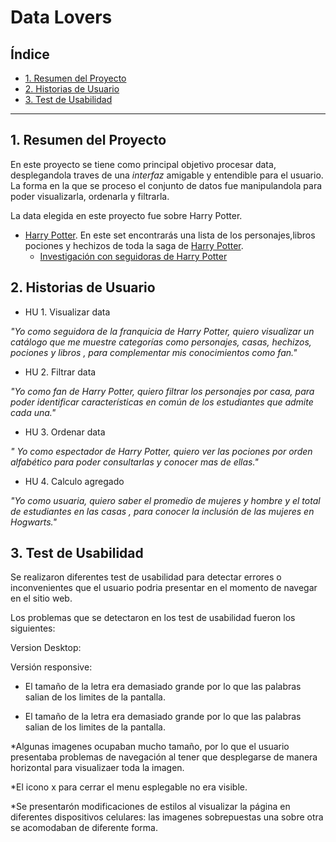 # Data Lovers

## Índice

* [1. Resumen del Proyecto](#1-resumen-del-proyecto)
* [2. Historias de Usuario](#2-historias-de-usuario)
* [3. Test de Usabilidad](#3-test-de-usabilidad)


***

## 1. Resumen del Proyecto

En este proyecto se tiene como principal objetivo procesar data, desplegandola
traves de una _interfaz_ amigable y entendible para el usuario. La forma en la que
se proceso el conjunto de datos fue manipulandola para poder visualizarla, ordenarla
y filtrarla. 

La data elegida en este proyecto fue sobre Harry Potter.

* [Harry Potter](src/data/harrypotter/harry.json).
  En este set encontrarás una lista de los personajes,libros pociones
  y hechizos de toda la saga de
  [Harry Potter](https://harrypotter.fandom.com).
  - [Investigación con seguidoras de Harry Potter](src/data/harrypotter/README.md)

## 2. Historias de Usuario

* HU 1. Visualizar data

_"Yo como seguidora de la franquicia de Harry Potter, quiero visualizar un catálogo que me muestre categorías como personajes, casas, hechizos, pociones y libros , para complementar mis conocimientos como fan."_

* HU 2. Filtrar data

_"Yo como fan de Harry Potter, quiero filtrar los personajes por casa, para poder identificar características en común de los estudiantes que admite cada una."_

* HU 3. Ordenar data

_" Yo como espectador de Harry Potter, quiero ver las pociones por orden alfabético para poder consultarlas y conocer mas de ellas."_

* HU 4. Calculo agregado

_"Yo como usuaria, quiero saber el promedio de mujeres y hombre y el total de estudiantes en las casas , para conocer la inclusión de las mujeres en Hogwarts."_

## 3. Test de Usabilidad

Se realizaron diferentes test de usabilidad para detectar errores o inconvenientes que el usuario
podria presentar en el momento de navegar en el sitio web.

Los problemas que se detectaron en los test de usabilidad fueron los siguientes:

Version Desktop:

Versión responsive:

* El tamaño de la letra era demasiado grande por lo que las palabras salian de los limites de la 
  pantalla.

* El tamaño de la letra era demasiado grande por lo que las palabras salian de los limites de la 
  pantalla.


*Algunas imagenes ocupaban mucho tamaño, por lo que el usuario presentaba problemas de navegación al tener
  que desplegarse de manera horizontal para visualizaer toda la imagen.

*El icono x para cerrar el menu esplegable no era visible.

*Se presentarón modificaciones de estilos al visualizar la página en diferentes dispositivos celulares:
  las imagenes sobrepuestas una sobre otra se acomodaban de diferente forma. 
